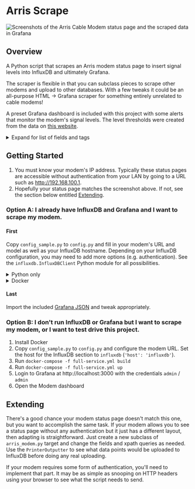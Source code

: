 # Arris Scrape

![Screenshots of the Arris Cable Modem status page and the scraped data in Grafana](media/modem_scrape.png)

## Overview

A Python script that scrapes an Arris modem status page to insert signal levels into InfluxDB and ultimately Grafana.

The scraper is flexible in that you can subclass pieces to scrape other modems and upload to other databases. With a few tweaks it could be an all-purpose HTML -> Grafana scraper for something entirely unrelated to cable modems!

A preset Grafana dashboard is included with this project with some alerts that monitor the modem's signal levels. The level thresholds were created from the data on [this website](https://pickmymodem.com/signal-levels-docsis-3-03-1-cable-modem/).

<details>
  <summary>Expand for list of fields and tags</summary>
- Fields:
  - Downstream
    - SNR
    - DCID
    - Frequency
    - Power
    - Octets
    - Correcteds
    - Uncorrectables
  - Upstream
    - UCID
    - Frequency
    - Power
    - Symbol Rate
- Tags:
  - Downstream ID
  - Modulation (downstream / upstream)
  - Upstream ID
  - Channel Type (upstream)
</details>

## Getting Started

1. You must know your modem's IP address. Typically these status pages are accessible without authentication from your LAN by going to a URL such as http://192.168.100.1.
2. Hopefully your status page matches the screenshot above. If not, see the section below entitled [Extending](#extending).

### Option A: I already have InfluxDB and Grafana and I want to scrape my modem.

#### First

Copy `config_sample.py` to `config.py` and fill in your modem's URL and model as well as your InfluxDB hostname. Depending on your InfluxDB configuration, you may need to add more options (e.g. authentication). See the `influxdb.InfluxDBClient` Python module for all possibilities.

<details>
  <summary>Python only</summary>

1. Follow the instructions above to set up the config file.
2. `pip install -r requirements.txt`
3. `python scrape.py`
</details>

<details>
  <summary>Docker</summary>

1. Follow the instructions above to set up the config file.
2. Install Docker
3. Run `docker-compose build`
4. Run `docker-compose up`
</details>

#### Last

Import the included [Grafana JSON](full-service/grafana_dashboards) and tweak appropriately.

### Option B: I don't run InfluxDB or Grafana but I want to scrape my modem, or I want to test drive this project.

1. Install Docker
2. Copy `config_sample.py` to `config.py` and configure the modem URL. Set the host for the InfluxDB section to `influxdb` (`'host': 'influxdb'`).
3. Run `docker-compose -f full-service.yml build`
4. Run `docker-compose -f full-service.yml up`
5. Login to Grafana at http://localhost:3000 with the credentials `admin` / `admin`
6. Open the Modem dashboard

## Extending

There's a good chance your modem status page doesn't match this one, but you want to accomplish the same task. If your modem allows you to see a status page without any authentication but it just has a different layout, then adapting is straightforward. Just create a new subclass of `arris_modem.py` target and change the fields and xpath queries as needed. Use the `PrinterOutputter` to see what data points would be uploaded to InfluxDB before doing any real uploading.

If your modem requires some form of authentication, you'll need to implement that part. It may be as simple as snooping on HTTP headers using your browser to see what the script needs to send.
